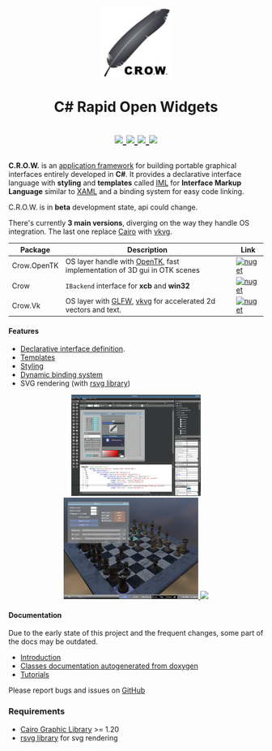 <h1 align="center">
  <br>
  <a href="http://www.amitmerchant.com/electron-markdownify">
    <img src="https://github.com/jpbruyere/Crow/blob/master/Images/crow.png" alt="C.R.O.W." width="140">
  </a>
  <br>  
    <br>
  C# Rapid Open Widgets
  <br>  
<p align="center">
  <a href="https://gitter.im/CSharpRapidOpenWidgets?utm_source=badge&utm_medium=badge&utm_campaign=pr-badge&utm_content=badge">
    <img src="https://badges.gitter.im/CSharpRapidOpenWidgets.svg">
  </a>
  <a href="https://www.paypal.me/GrandTetraSoftware">
    <img src="https://img.shields.io/badge/Donate-PayPal-green.svg">
  </a>
  <a href="https://travis-ci.org/jpbruyere/Crow">
      <img src="https://travis-ci.org/jpbruyere/Crow.svg?branch=master">
  </a>
  <a href="https://ci.appveyor.com/project/jpbruyere/Crow">
    <img src="https://ci.appveyor.com/api/projects/status/j387lo59vnov8jbc?svg=true">
  </a>
</p>
</h1>

**C.R.O.W.** is an  [application framework](https://en.wikipedia.org/wiki/Application_framework) for building portable graphical interfaces entirely developed in **C#**. It provides a declarative interface language with **styling** and **templates** called [IML](interface-markup-language) for **Interface Markup Language** similar to [XAML](https://en.wikipedia.org/wiki/Extensible_Application_Markup_Language) and a binding system for easy code linking.

C.R.O.W. is in **beta** development state, api could change.

There's currently **3 main versions**, diverging on the way they handle OS integration. The last one replace [Cairo](https://www.cairographics.org/) with [vkvg](https://github.com/jpbruyere/vkvg).

| Package         | Description      | Link                             |
|-------------------|--------------------|------------------------------|
| Crow.OpenTK |OS layer handle with [OpenTK](https://github.com/opentk/opentk), fast implementation of 3D gui in OTK scenes |[![nuget](https://buildstats.info/nuget/Crow.OpenTK?includePreReleases=true&vWidth=100)](https://www.nuget.org/packages/Crow.OpenTK)    |
| Crow               | `IBackend` interface for **xcb** and **win32** |[![nuget](https://buildstats.info/nuget/Crow?includePreReleases=true&vWidth=100)](https://www.nuget.org/packages/Crow)     |
| Crow.Vk          | OS layer with [GLFW](https://www.glfw.org/), [vkvg](https://github.com/jpbruyere/vkvg) for accelerated 2d vectors and text.| [![nuget](https://buildstats.info/nuget/Crow.VK?includePreReleases=true&vWidth=100)](https://www.nuget.org/packages/Crow.Vk)     |

#### Features
- [Declarative interface definition](https://github.com/jpbruyere/Crow/wiki/interface-markup-language).
- [Templates](https://github.com/jpbruyere/Crow/wiki/Templates)
- [Styling](https://github.com/jpbruyere/Crow/wiki/Styling)
- [Dynamic binding system](https://github.com/jpbruyere/Crow/wiki/The-binding-system)
- SVG rendering (with [rsvg library](https://developer.gnome.org/rsvg/))

<p align="center">
  <a href="https://github.com/jpbruyere/Crow/blob/master/Images/screenshot.png">
	<kbd><img src="https://github.com/jpbruyere/Crow/blob/master/Images/screenshot.png" height="200"></kbd>
  </a>
  <a href="https://github.com/jpbruyere/Crow/blob/master/Images/screenshot3.png">
	<kbd><img src="https://github.com/jpbruyere/Crow/blob/master/Images/screenshot3.png" height="200"></kbd>
  </a>
  <a href="https://raw.githubusercontent.com/wiki/jpbruyere/Crow/images/chess.jpg">
	<kbd><img src="https://raw.githubusercontent.com/wiki/jpbruyere/Crow/images/chess.jpg" height="200"></kbd>
  </a>
</p>

#### Documentation

Due to the early state of this project and the frequent changes, some part of the docs may be outdated.

* [Introduction](https://github.com/jpbruyere/Crow/wiki)
* [Classes documentation autogenerated from doxygen](https://github.com/jpbruyere/Crow/wiki/index)
* [Tutorials](https://github.com/jpbruyere/Crow/wiki/Tutorials)

Please report bugs and issues on [GitHub](https://github.com/jpbruyere/Crow/issues)

### Requirements
- [Cairo Graphic Library](https://cairographics.org/) >= 1.20 
- [rsvg library](https://developer.gnome.org/rsvg/) for svg rendering

